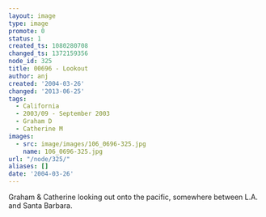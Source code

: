 ```yaml
---
layout: image
type: image
promote: 0
status: 1
created_ts: 1080280708
changed_ts: 1372159356
node_id: 325
title: 00696 - Lookout
author: anj
created: '2004-03-26'
changed: '2013-06-25'
tags:
  - California
  - 2003/09 - September 2003
  - Graham D
  - Catherine M
images:
  - src: image/images/106_0696-325.jpg
    name: 106_0696-325.jpg
url: "/node/325/"
aliases: []
date: '2004-03-26'
---
```

Graham & Catherine looking out onto the pacific, somewhere between L.A. and Santa Barbara.
